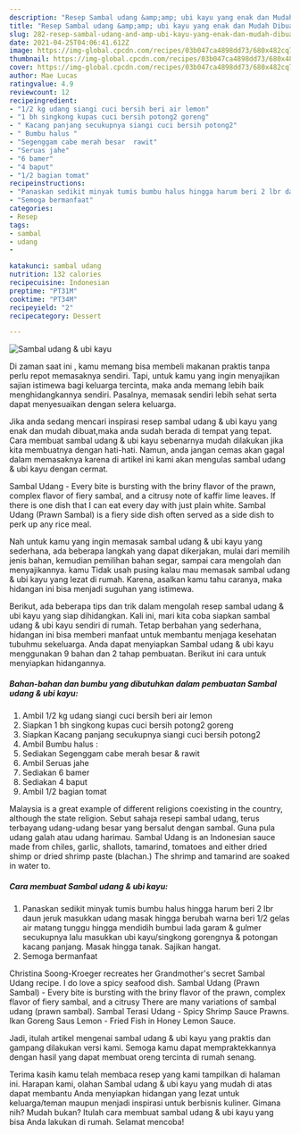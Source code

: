 ```yaml
---
description: "Resep Sambal udang &amp;amp; ubi kayu yang enak dan Mudah Dibuat"
title: "Resep Sambal udang &amp;amp; ubi kayu yang enak dan Mudah Dibuat"
slug: 282-resep-sambal-udang-and-amp-ubi-kayu-yang-enak-dan-mudah-dibuat
date: 2021-04-25T04:06:41.612Z
image: https://img-global.cpcdn.com/recipes/03b047ca4898dd73/680x482cq70/sambal-udang-ubi-kayu-foto-resep-utama.jpg
thumbnail: https://img-global.cpcdn.com/recipes/03b047ca4898dd73/680x482cq70/sambal-udang-ubi-kayu-foto-resep-utama.jpg
cover: https://img-global.cpcdn.com/recipes/03b047ca4898dd73/680x482cq70/sambal-udang-ubi-kayu-foto-resep-utama.jpg
author: Mae Lucas
ratingvalue: 4.9
reviewcount: 12
recipeingredient:
- "1/2 kg udang siangi cuci bersih beri air lemon"
- "1 bh singkong kupas cuci bersih potong2 goreng"
- " Kacang panjang secukupnya siangi cuci bersih potong2"
- " Bumbu halus "
- "Segenggam cabe merah besar  rawit"
- "Seruas jahe"
- "6 bamer"
- "4 baput"
- "1/2 bagian tomat"
recipeinstructions:
- "Panaskan sedikit minyak tumis bumbu halus hingga harum beri 2 lbr daun jeruk masukkan udang masak hingga berubah warna beri 1/2 gelas air matang tunggu hingga mendidih bumbui lada garam &amp; gulmer secukupnya lalu masukkan ubi kayu/singkong gorengnya &amp; potongan kacang panjang. Masak hingga tanak. Sajikan hangat."
- "Semoga bermanfaat"
categories:
- Resep
tags:
- sambal
- udang
- 

katakunci: sambal udang  
nutrition: 132 calories
recipecuisine: Indonesian
preptime: "PT31M"
cooktime: "PT34M"
recipeyield: "2"
recipecategory: Dessert

---
```



![Sambal udang &amp; ubi kayu](https://img-global.cpcdn.com/recipes/03b047ca4898dd73/680x482cq70/sambal-udang-ubi-kayu-foto-resep-utama.jpg)

Di zaman  saat ini , kamu memang bisa membeli makanan praktis tanpa perlu repot memasaknya sendiri. Tapi, untuk kamu yang ingin menyajikan sajian istimewa bagi keluarga tercinta, maka anda memang lebih baik menghidangkannya sendiri. Pasalnya, memasak sendiri lebih sehat serta dapat menyesuaikan dengan selera keluarga.

Jika anda sedang mencari inspirasi resep sambal udang &amp; ubi kayu yang enak dan mudah dibuat,maka anda sudah berada di tempat yang tepat. Cara membuat sambal udang &amp; ubi kayu  sebenarnya mudah dilakukan jika kita membuatnya dengan hati-hati. Namun, anda jangan cemas akan gagal dalam memasaknya 
karena di artikel ini kami akan mengulas sambal udang &amp; ubi kayu dengan cermat.  

Sambal Udang - Every bite is bursting with the briny flavor of the prawn, complex flavor of fiery sambal, and a citrusy note of kaffir lime leaves. If there is one dish that I can eat every day with just plain white. Sambal Udang (Prawn Sambal) is a fiery side dish often served as a side dish to perk up any rice meal.

Nah untuk kamu yang ingin memasak sambal udang &amp; ubi kayu yang sederhana, ada beberapa langkah yang dapat dikerjakan, mulai dari memilih jenis bahan, kemudian pemilihan bahan segar, sampai cara mengolah dan menyajikannya. kamu Tidak usah pusing kalau mau memasak sambal udang &amp; ubi kayu yang lezat di rumah. Karena, asalkan kamu  tahu caranya, maka hidangan ini bisa menjadi suguhan yang istimewa.

Berikut, ada beberapa tips dan trik dalam mengolah resep sambal udang &amp; ubi kayu yang siap dihidangkan. Kali ini, mari kita coba siapkan sambal udang &amp; ubi kayu sendiri di rumah. Tetap berbahan yang sederhana, hidangan ini bisa memberi manfaat untuk membantu menjaga kesehatan tubuhmu sekeluarga. Anda dapat menyiapkan Sambal udang &amp; ubi kayu menggunakan 9 bahan dan 2 tahap pembuatan. Berikut ini cara untuk menyiapkan hidangannya.

<!--inarticleads1-->

##### Bahan-bahan dan bumbu yang dibutuhkan dalam pembuatan Sambal udang &amp; ubi kayu:

1. Ambil 1/2 kg udang siangi cuci bersih beri air lemon
1. Siapkan 1 bh singkong kupas cuci bersih potong2 goreng
1. Siapkan  Kacang panjang secukupnya siangi cuci bersih potong2
1. Ambil  Bumbu halus :
1. Sediakan Segenggam cabe merah besar &amp; rawit
1. Ambil Seruas jahe
1. Sediakan 6 bamer
1. Sediakan 4 baput
1. Ambil 1/2 bagian tomat


Malaysia is a great example of different religions coexisting in the country, although the state religion. Sebut sahaja resepi sambal udang, terus terbayang udang-udang besar yang bersalut dengan sambal. Guna pula udang galah atau udang harimau. Sambal Udang is an Indonesian sauce made from chiles, garlic, shallots, tamarind, tomatoes and either dried shimp or dried shrimp paste (blachan.) The shrimp and tamarind are soaked in water to. 

<!--inarticleads2-->

##### Cara membuat Sambal udang &amp; ubi kayu:

1. Panaskan sedikit minyak tumis bumbu halus hingga harum beri 2 lbr daun jeruk masukkan udang masak hingga berubah warna beri 1/2 gelas air matang tunggu hingga mendidih bumbui lada garam &amp; gulmer secukupnya lalu masukkan ubi kayu/singkong gorengnya &amp; potongan kacang panjang. Masak hingga tanak. Sajikan hangat.
1. Semoga bermanfaat


Christina Soong-Kroeger recreates her Grandmother&#39;s secret Sambal Udang recipe. I do love a spicy seafood dish. Sambal Udang (Prawn Sambal) - Every bite is bursting with the briny flavor of the prawn, complex flavor of fiery sambal, and a citrusy There are many variations of sambal udang (prawn sambal). Sambal Terasi Udang - Spicy Shrimp Sauce Prawns. Ikan Goreng Saus Lemon - Fried Fish in Honey Lemon Sauce. 

Jadi, itulah artikel mengenai  sambal udang &amp; ubi kayu  yang praktis dan gampang dilakukan versi kami. Semoga kamu dapat mempraktekkannya dengan hasil yang dapat membuat oreng tercinta di rumah senang. 

Terima kasih kamu telah membaca resep yang kami tampilkan di halaman ini. Harapan kami, olahan  Sambal udang &amp; ubi kayu yang mudah di atas dapat membantu Anda menyiapkan hidangan yang lezat untuk keluarga/teman maupun menjadi inspirasi untuk berbisnis kuliner. Gimana nih? Mudah bukan? Itulah cara membuat sambal udang &amp; ubi kayu yang bisa Anda lakukan di rumah. Selamat mencoba!

